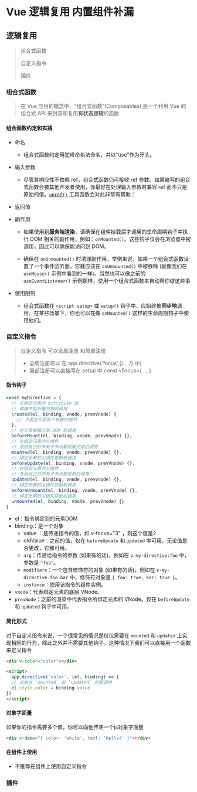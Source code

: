 # Vue 逻辑复用 内置组件补漏

## 逻辑复用

> 组合式函数
>
> 自定义指令
>
> 插件

### 组合式函数

> 在 Vue 应用的概念中，“组合式函数”(Composables) 是一个利用 Vue 的组合式 API 来封装和复用**有状态逻辑**的函数

#### 组合函数约定和实践

- 命名

  - 组合式函数约定用驼峰命名法命名，并以“use”作为开头。

- 输入参数

  - 尽管其响应性不依赖 ref，组合式函数仍可接收 ref 参数。如果编写的组合式函数会被其他开发者使用，你最好在处理输入参数时兼容 ref 而不只是原始的值。[`unref()`](https://cn.vuejs.org/api/reactivity-utilities.html#unref) 工具函数会对此非常有帮助：

- 返回值

- 副作用

  - 如果使用到**服务端渲染**，请确保在组件挂载后才调用的生命周期钩子中执行 DOM 相关的副作用，例如：`onMounted()`。这些钩子仅会在浏览器中被调用，因此可以确保能访问到 DOM。

  - 确保在 `onUnmounted()` 时清理副作用。举例来说，如果一个组合式函数设置了一个事件监听器，它就应该在 `onUnmounted()` 中被移除 (就像我们在 `useMouse()` 示例中看到的一样)。当然也可以像之前的 `useEventListener()` 示例那样，使用一个组合式函数来自动帮你做这些事

- 使用限制

  - 组合式函数在 `<script setup>` 或 `setup()` 钩子中，应始终被**同步地**调用。在某些场景下，你也可以在像 `onMounted()` 这样的生命周期钩子中使用他们。

### 自定义指令

> 自定义指令 可以全局注册 和局部注册
>
> - 全局注册可以 在 app.directive('focus',{/*....*/} 中)
> - 局部注册可以直接写在 setup 中  const vFocus={.....}

#### 指令钩子

~~~JavaScript
const myDirective = {
  // 在绑定元素的 attribute 前
  // 或事件监听器应用前调用
  created(el, binding, vnode, prevVnode) {
    // 下面会介绍各个参数的细节
  },
  // 在元素被插入到 DOM 前调用
  beforeMount(el, binding, vnode, prevVnode) {},
  // 在绑定元素的父组件
  // 及他自己的所有子节点都挂载完成后调用
  mounted(el, binding, vnode, prevVnode) {},
  // 绑定元素的父组件更新前调用
  beforeUpdate(el, binding, vnode, prevVnode) {},
  // 在绑定元素的父组件
  // 及他自己的所有子节点都更新后调用
  updated(el, binding, vnode, prevVnode) {},
  // 绑定元素的父组件卸载前调用
  beforeUnmount(el, binding, vnode, prevVnode) {},
  // 绑定元素的父组件卸载后调用
  unmounted(el, binding, vnode, prevVnode) {}
}
~~~

- el：指令绑定到的元素DOM
- binding：是一个对象
  - value ：是传递指令的值，如 v-focus="3" ，则这个值是2
  - oldValue：之前的值，仅在 `beforeUpdate` 和 `updated` 中可用。无论值是否更改，它都可用。
  - `arg`：传递给指令的参数 (如果有的话)。例如在 `v-my-directive:foo` 中，参数是 `"foo"`。
  - `modifiers`：一个包含修饰符的对象 (如果有的话)。例如在 `v-my-directive.foo.bar` 中，修饰符对象是 `{ foo: true, bar: true }`。
  - `instance`：使用该指令的组件实例。
- `vnode`：代表绑定元素的底层 VNode。
- `prevNode`：之前的渲染中代表指令所绑定元素的 VNode。仅在 `beforeUpdate` 和 `updated` 钩子中可用。

 #### 简化形式

对于自定义指令来说，一个很常见的情况是仅仅需要在 `mounted` 和 `updated` 上实现相同的行为，除此之外并不需要其他钩子。这种情况下我们可以直接用一个函数来定义指令

~~~html
<div v-color="color"></div>

<script>
  app.directive('color', (el, binding) => {
  // 这会在 `mounted` 和 `updated` 时都调用
  el.style.color = binding.value
})
</script>
~~~

#### 对象字面量

如果你的指令需要多个值，你可以向他传递一个js对象字面量

  ~~~html
  <div v-demo="{ color: 'white', text: 'hello!' }"></div>
  ~~~

#### 在组件上使用

- 不推荐在组件上使用自定义指令

### 插件



